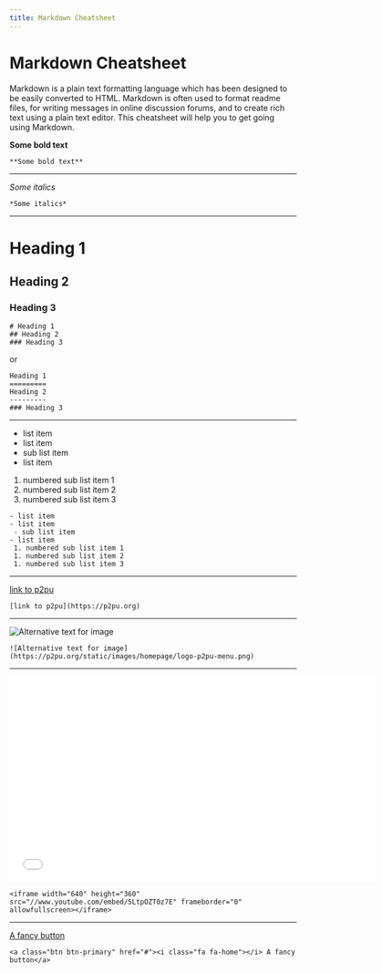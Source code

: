 ```yaml
---
title: Markdown Cheatsheet
---
```


# Markdown Cheatsheet

Markdown is a plain text formatting language which has been designed to be easily converted to HTML. Markdown is often used to format readme files, for writing messages in online discussion forums, and to create rich text using a plain text editor. This cheatsheet will help you to get going using Markdown.

**Some bold text**

```
**Some bold text**
```

----

*Some italics*

```
*Some italics*
```

----

# Heading 1
## Heading 2
### Heading 3

    # Heading 1
    ## Heading 2
    ### Heading 3

or

    Heading 1
    =========
    Heading 2
    ---------
    ### Heading 3

----

- list item
- list item
 - sub list item 
- list item
 1. numbered sub list item 1
 1. numbered sub list item 2
 1. numbered sub list item 3

```
- list item
- list item
 - sub list item 
- list item
 1. numbered sub list item 1
 1. numbered sub list item 2
 1. numbered sub list item 3
```

----

[link to p2pu](https://p2pu.org)

```
[link to p2pu](https://p2pu.org)
```

----

![Alternative text for image](https://p2pu.org/static/images/homepage/logo-p2pu-menu.png)

```
![Alternative text for image](https://p2pu.org/static/images/homepage/logo-p2pu-menu.png)
```

----

<iframe width="640" height="360" src="//www.youtube.com/embed/5LtpOZT0z7E" frameborder="0" allowfullscreen></iframe>

```
<iframe width="640" height="360" src="//www.youtube.com/embed/5LtpOZT0z7E" frameborder="0" allowfullscreen></iframe>
```

----

<a class="btn btn-primary" href="#"><i class="fa fa-home"></i> A fancy button</a>

```
<a class="btn btn-primary" href="#"><i class="fa fa-home"></i> A fancy button</a>
```

